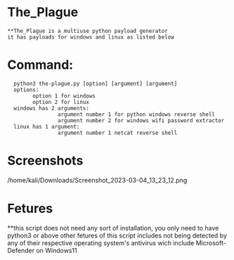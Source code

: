 # The_Plague
    **The_Plague is a multiuse python payload generator
    it has payloads for windows and linux as listed below
# Command:
      python3 the-plague.py [option] [argument] [argument]
      options:
            option 1 for windows
            option 2 for linux
      windows has 2 arguments:
                    argument number 1 for python windows reverse shell
                    argument number 2 for windows wifi password extractor
      linux has 1 argument:
                    argument number 1 netcat reverse shell
# Screenshots
/home/kali/Downloads/Screenshot_2023-03-04_13_23_12.png
# Fetures
   **this script does not need any sort of installation, you only need to have python3 or above
    other fetures of this script includes not being detected by any of their respective operating system's antivirus
    wich include Microsoft-Defender on Windows11
